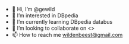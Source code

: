 - 👋 Hi, I’m @gewild
- 👀 I’m interested in DBpedia
- 🌱 I’m currently learning DBpedia databus
- 💞️ I’m looking to collaborate on <>
- 📫 How to reach me wildenbeest@gmail.com

<!---
gewild/gewild is a ✨ special ✨ repository because its `README.md` (this file) appears on your GitHub profile.
You can click the Preview link to take a look at your changes.
--->
